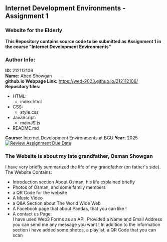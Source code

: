## Internet Development Environments - Assignment 1 
### Website for the Elderly
**This Repository contains source code to be submitted as Assignment 1 in the course "Internet Development Environments"**

### Author Info:
**ID:** 212112106  
**Name:** Abed Showgan    
**github.io Webpage Link:** https://wed-2023.github.io/212112106/   
**Repository files:** 
 - HTML:  
    - index.html
 - CSS:
    - style.css
 - JavaScript: 
    - mainJS.js
 - README.md

**Course:** Internet Development Environments at BGU
**Year:** 2025    
[![Review Assignment Due Date](https://classroom.github.com/assets/deadline-readme-button-22041afd0340ce965d47ae6ef1cefeee28c7c493a6346c4f15d667ab976d596c.svg)](https://classroom.github.com/a/89IMDEJr)

### The Website is about my late grandfather, Osman Showgan  
I have very briefly summarized the life of my grandfather (on father's side).  
The Website Contains:  
- Introduction section About Osman, his life explained briefly
- Photos of Osman, and some family members
- a QR Code for the website
- A Music Video 
- a Q&A Section about The World Wide Web
- A Facebook page that about Pandas, that you can like !
- A contact us Page:  
   I have used Web3 Forms as an API, Provided a Name and Email Address you can send me any message you want !
In addition to the information section i have added some photos, a playlist, a QR Code that you can scan
